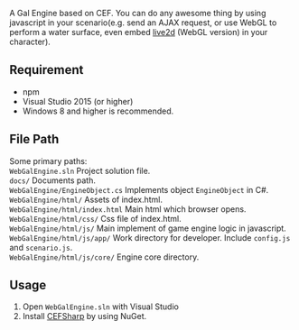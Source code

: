 A Gal Engine based on CEF. You can do any awesome thing by using javascript in your scenario(e.g. send  an AJAX request, or use WebGL to perform a water surface, even embed [live2d](http://www.live2d.com) (WebGL version) in your character).  
## Requirement
  * npm
  * Visual Studio 2015 (or higher)
  * Windows 8 and higher is recommended.

## File Path  
Some primary paths:  
`WebGalEngine.sln` Project solution file.  
`docs/` Documents path.  
`WebGalEngine/EngineObject.cs` Implements object `EngineObject` in C#.  
`WebGalEngine/html/` Assets of index.html.  
`WebGalEngine/html/index.html` Main html which browser opens.  
`WebGalEngine/html/css/` Css file of index.html.  
`WebGalEngine/html/js/` Main implement of game engine logic in javascript.  
`WebGalEngine/html/js/app/` Work directory for developer. Include `config.js` and `scenario.js`.  
`WebGalEngine/html/js/core/` Engine core directory.

## Usage
1. Open `WebGalEngine.sln` with Visual Studio  
2. Install [CEFSharp](https://github.com/cefsharp/CefSharp) by using NuGet.  
